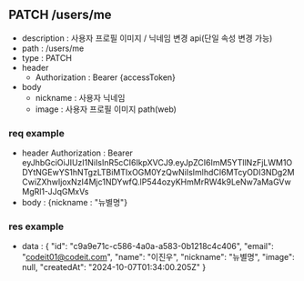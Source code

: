 ## PATCH /users/me

- description : 사용자 프로필 이미지 / 닉네임 변경 api(단일 속성 변경 가능)
- path : /users/me
- type : PATCH
- header
  - Authorization : Bearer {accessToken}
- body
  - nickname : 사용자 닉네임
  - image : 사용자 프로필 이미지 path(web)

### req example

- header
  Authorization : Bearer eyJhbGciOiJIUzI1NiIsInR5cCI6IkpXVCJ9.eyJpZCI6ImM5YTllNzFjLWM1ODYtNGEwYS1hNTgzLTBiMTIxOGM0YzQwNiIsImlhdCI6MTcyODI3NDg2MCwiZXhwIjoxNzI4Mjc1NDYwfQ.lP544ozyKHmMrRW4k9LeNw7aMaGVwMgRl1-JJqGMxVs
- body : {nickname : "뉴별명"}

### res example

- data : {
  "id": "c9a9e71c-c586-4a0a-a583-0b1218c4c406",
  "email": "codeit01@codeit.com",
  "name": "이진우",
  "nickname": "뉴별명",
  "image": null,
  "createdAt": "2024-10-07T01:34:00.205Z"
  }
